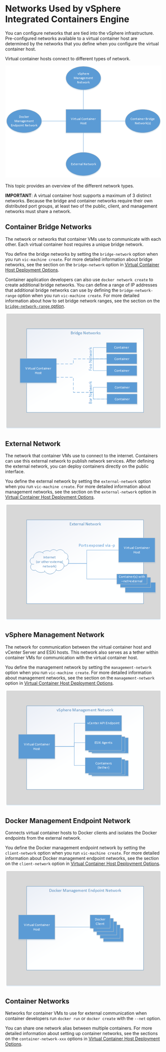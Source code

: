 # Networks Used by vSphere Integrated Containers Engine #

You can configure networks that are tied into the vSphere infrastructure. Pre-configured networks available to a virtual container host are determined by the networks that you define when you configure the virtual container host.

Virtual container hosts connect to different types of network. 

 ![vSphere Container Host Management Network](graphics/vch-net.png)

This topic provides an overview of the different network types. 

**IMPORTANT**: A virtual container host supports a maximum of 3 distinct networks. Because the bridge and container networks require  their own distributed port groups, at least two of the public, client, and management networks must share a network.

## Container Bridge Networks ##
The network or networks that container VMs use to communicate with each other. Each virtual container host requires a unique bridge network.

You define the bridge networks by setting the `bridge-network` option when you run `vic-machine create`.  For  more detailed information about bridge networks, see the section on the `bridge-network` option in [Virtual Container Host Deployment Options](vch_installer_options.md#bridge).

Container application developers can also use `docker network create` to create additional bridge networks. You can define a range of IP addresses that additional bridge networks can use by defining the `bridge-network-range` option when you run `vic-machine create`. For  more detailed information about  how to set bridge network ranges, see the section on the [`bridge-network-range` option](vch_installer_options.md#bridge-range). 

 ![Container Bridge Network](graphics/vch-bridge-net.png)

## External Network  ##
The network that container VMs use to connect to the internet. Containers can use this external network to publish network services. After defining the external network, you can deploy containers directly on the public interface.

You define the external network by setting the `external-network` option when you run `vic-machine create`. For  more detailed information about management networks, see the section on the `external-network` option in [Virtual Container Host Deployment Options](vch_installer_options.md#external-network).

 ![External Network](graphics/vch-external-net.png)

## vSphere Management Network ##

The network for communication between the virtual container host and vCenter Server and ESXi hosts. This network also serves as a tether within container VMs for communication with the virtual container host.

You define the management network by setting the `management-network` option when you run `vic-machine create`. For  more detailed information about management networks, see the section on the `management-network` option in [Virtual Container Host Deployment Options](vch_installer_options.md#management-network).

 ![vSphere Management Network](graphics/vch-management-net.png)

## Docker Management Endpoint Network ##

Connects virtual container hosts to Docker clients and isolates the Docker endpoints from the external network.

You define the Docker management endpoint network by setting the `client-network` option when you run `vic-machine create`. For  more detailed information about Docker management endpoint networks, see the section on the `client-network` option in [Virtual Container Host Deployment Options](vch_installer_options.md#client-network).

 ![Docker Management Endpoint Network](graphics/vch-docker-net.png)

## Container Networks ##

Networks for container VMs to use for external communication when container developers run `docker run` or `docker create` with the `--net` option. 

You can share one network alias between multiple containers. For  more detailed information about setting up container networks, see the sections on the `container-network-xxx` options in [Virtual Container Host Deployment Options](vch_installer_options.md#container-network). 